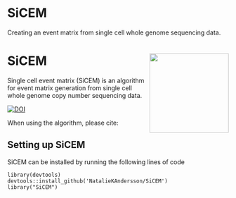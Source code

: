 # SiCEM
Creating an event matrix from single cell whole genome sequencing data.

# SiCEM <img src="https://github.com/NatalieKAndersson/SiCEM/SiCEM.jpg" align = "right" width="180"/>
Single cell event matrix (SiCEM) is an algorithm for event matrix generation from single cell whole genome copy number sequencing data.

<a href="https://zenodo.org/badge/latestdoi/297145258"><img src="https://zenodo.org/badge/297145258.svg" alt="DOI"></a>

When using the algorithm, please cite: 

## Setting up SiCEM

SiCEM can be installed by running the following lines of code

```
library(devtools)
devtools::install_github('NatalieKAndersson/SiCEM')
library("SiCEM")
```
